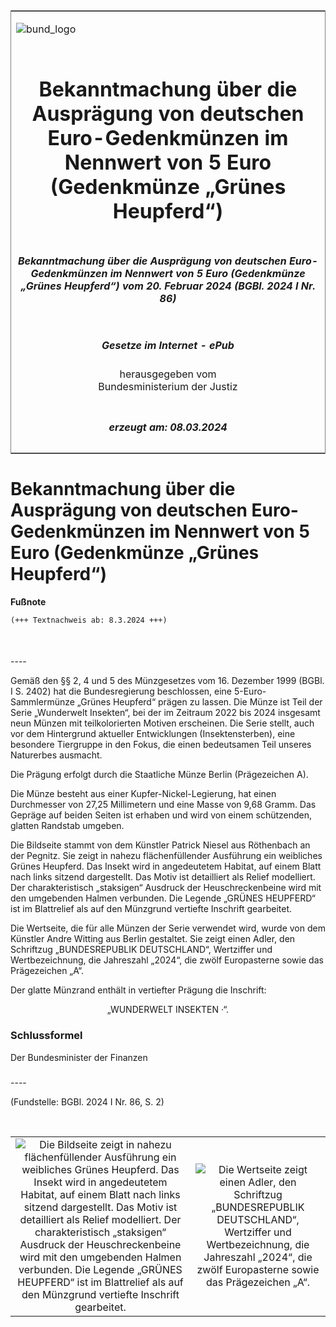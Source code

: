 <span id="DECKBLATT.html"></span>

<table border="0" frame="border" width="100%">

<tr valign="top">

<td align="left">

![bund\_logo](BfJ_2021_Web_de_de.gif)

</td>

<td align="right">

 

</td>

</tr>

<tr align="center" valign="middle">

<td colspan="2">

# Bekanntmachung über die Ausprägung von deutschen Euro-Gedenkmünzen im Nennwert von 5 Euro (Gedenkmünze „Grünes Heupferd“)

</td>

</tr>

<tr align="center" valign="middle">

<td colspan="2">

##### Bekanntmachung über die Ausprägung von deutschen Euro-Gedenkmünzen im Nennwert von 5 Euro (Gedenkmünze „Grünes Heupferd“) vom 20. Februar 2024 (BGBl. 2024 I Nr. 86)

</td>

</tr>

<tr align="center" valign="middle">

<td colspan="2">

  
  

##### Gesetze im Internet - ePub  
  
herausgegeben vom  
Bundesministerium der Justiz

</td>

</tr>

<tr align="center" valign="bottom">

<td colspan="2">

  
  

##### erzeugt am: 08.03.2024

</td>

</tr>

</table>

<span id="BJNR0560A0024.html"></span>

# Bekanntmachung über die Ausprägung von deutschen Euro-Gedenkmünzen im Nennwert von 5 Euro (Gedenkmünze „Grünes Heupferd“)

<div>

  
**Fußnote**

<div class="jnhtml">

<div>

<div class="jurAbsatz">

  

``` 
(+++ Textnachweis ab: 8.3.2024 +++)

 
```

</div>

</div>

</div>

</div>

<span id="BJNR0560A0024BJNE000100000.html"></span>

###   
\----

<div>

<div class="jnhtml">

<div>

<div class="jurAbsatz">

Gemäß den §§ 2, 4 und 5 des Münzgesetzes vom 16. Dezember 1999 (BGBl. I
S. 2402) hat die Bundesregierung beschlossen, eine 5-Euro-Sammlermünze
„Grünes Heupferd“ prägen zu lassen. Die Münze ist Teil der Serie
„Wunderwelt Insekten“, bei der im Zeitraum 2022 bis 2024 insgesamt
neun Münzen mit teilkolorierten Motiven erscheinen. Die Serie stellt,
auch vor dem Hintergrund aktueller Entwicklungen (Insektensterben), eine
besondere Tiergruppe in den Fokus, die einen bedeutsamen Teil unseres
Naturerbes ausmacht.

</div>

<div class="jurAbsatz">

Die Prägung erfolgt durch die Staatliche Münze Berlin (Prägezeichen A).

</div>

<div class="jurAbsatz">

Die Münze besteht aus einer Kupfer-Nickel-Legierung, hat einen
Durchmesser von 27,25 Millimetern und eine Masse von 9,68 Gramm. Das
Gepräge auf beiden Seiten ist erhaben und wird von einem schützenden,
glatten Randstab umgeben.

</div>

<div class="jurAbsatz">

Die Bildseite stammt von dem Künstler Patrick Niesel aus Röthenbach an
der Pegnitz. Sie zeigt in nahezu flächenfüllender Ausführung ein
weibliches Grünes Heupferd. Das Insekt wird in angedeutetem Habitat, auf
einem Blatt nach links sitzend dargestellt. Das Motiv ist detailliert
als Relief modelliert. Der charakteristisch „staksigen“ Ausdruck der
Heuschreckenbeine wird mit den umgebenden Halmen verbunden. Die Legende
„GRÜNES HEUPFERD“ ist im Blattrelief als auf den Münzgrund vertiefte
Inschrift gearbeitet.

</div>

<div class="jurAbsatz">

Die Wertseite, die für alle Münzen der Serie verwendet wird, wurde von
dem Künstler Andre Witting aus Berlin gestaltet. Sie zeigt einen Adler,
den Schriftzug „BUNDESREPUBLIK DEUTSCHLAND“, Wertziffer und
Wertbezeichnung, die Jahreszahl „2024“, die zwölf Europasterne sowie das
Prägezeichen „A“.

</div>

<div class="jurAbsatz">

Der glatte Münzrand enthält in vertiefter Prägung die Inschrift:

</div>

<div class="jurAbsatz" style="text-align:center;">

„WUNDERWELT INSEKTEN ·“.

</div>

</div>

</div>

</div>

<span id="BJNR0560A0024BJNE000200000.html"></span>

### Schlussformel  

<div>

<div class="jnhtml">

<div>

<div class="jurAbsatz">

<span class="SP">Der Bundesminister der Finanzen</span>

</div>

</div>

</div>

</div>

<span id="BJNR0560A0024BJNE000300000.html"></span>

###   
\----

<div>

<div class="jnhtml">

<div>

<div class="jurAbsatz">

<div class="kommentar_Fundstelle">

(Fundstelle: BGBl. 2024 I Nr. 86, S. 2)

</div>

</div>

<div class="jurAbsatz">

 

</div>

|                                                                                                                                                                                                                                                                                                                                                                                                                                                                                      |                                                                                                                                                                                                                         |
| :----------------------------------------------------------------------------------------------------------------------------------------------------------------------------------------------------------------------------------------------------------------------------------------------------------------------------------------------------------------------------------------------------------------------------------------------------------------------------------: | :---------------------------------------------------------------------------------------------------------------------------------------------------------------------------------------------------------------------: |
| ![Die Bildseite zeigt in nahezu flächenfüllender Ausführung ein weibliches Grünes Heupferd. Das Insekt wird in angedeutetem Habitat, auf einem Blatt nach links sitzend dargestellt. Das Motiv ist detailliert als Relief modelliert. Der charakteristisch „staksigen“ Ausdruck der Heuschreckenbeine wird mit den umgebenden Halmen verbunden. Die Legende „GRÜNES HEUPFERD“ ist im Blattrelief als auf den Münzgrund vertiefte Inschrift gearbeitet.](bgbl1_2024_j00860_0010.jpeg) | ![Die Wertseite zeigt einen Adler, den Schriftzug „BUNDESREPUBLIK DEUTSCHLAND“, Wertziffer und Wertbezeichnung, die Jahreszahl „2024“, die zwölf Europasterne sowie das Prägezeichen „A“.](bgbl1_2024_j00860_0020.jpeg) |

</div>

</div>

</div>
